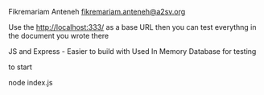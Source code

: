 Fikremariam Anteneh
<fikremariam.anteneh@a2sv.org>

Use the <http://localhost:333/> as a base URL
then you can test everythng in the document you wrote there

JS and Express - Easier to build with
Used In Memory Database for testing

to start

node index.js
